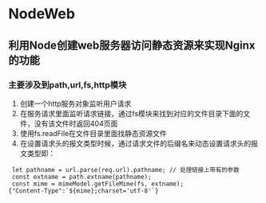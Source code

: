 # NodeWeb

## 利用Node创建web服务器访问静态资源来实现Nginx的功能

### 主要涉及到path,url,fs,http模块
1. 创建一个http服务对象监听用户请求
2. 在服务请求里面监听请求链接，通过fs模块来找到对应的文件目录下面的文件，没有该文件时返回404页面
3. 使用fs.readFile在文件目录里面找静态资源文件
4. 在设置请求头的报文类型时候，通过请求文件的后缀名来动态设置请求头的报文类型即：
~~~
 let pathname = url.parse(req.url).pathname; // 处理链接上带有的参数
 const extname = path.extname(pathname);
 const mime = mimeModel.getFileMime(fs, extname);
{"Content-Type":`${mime};charset='utf-8'`}
~~~